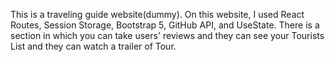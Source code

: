 This is a traveling guide website(dummy). On this website, I used React Routes, Session Storage, Bootstrap 5, GitHub API, and UseState. There is a section in which you can take users' reviews and they can see your Tourists List and they can watch a trailer of Tour.